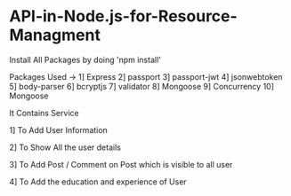 # API-in-Node.js-for-Resource-Managment

Install All Packages by doing 'npm install'

Packages Used ->
1] Express
2] passport 
3] passport-jwt
4] jsonwebtoken
5] body-parser
6] bcryptjs
7] validator
8] Mongoose
9] Concurrency
10] Mongoose


It Contains Service

1] To Add User Information

2] To Show All the user details

3] To Add Post / Comment on Post which is visible to all user

4] To Add the education and experience of User 

